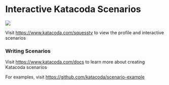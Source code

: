 # Interactive Katacoda Scenarios

[![](http://shields.katacoda.com/katacoda/squesstv/count.svg)](https://www.katacoda.com/squesstv "Get your profile on Katacoda.com")

Visit https://www.katacoda.com/squesstv to view the profile and interactive scenarios

### Writing Scenarios
Visit https://www.katacoda.com/docs to learn more about creating Katacoda scenarios

For examples, visit https://github.com/katacoda/scenario-example
